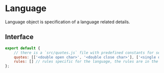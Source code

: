 # Language

Language object is specification of a language related details.

## Interface

```js
export default {
    // there is a `src/quotes.js` file with predefined constants for several quote characters
    quotes: [['<double open char>', '<double close char>'], ['<single open char>', '<single close char>']],
    rules: [] // rules specific for the language, the rules are in the same format as initialized preset
};
```
